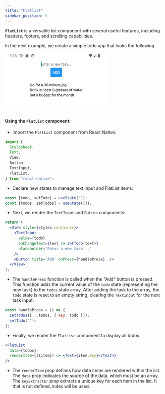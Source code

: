 ```yaml
---
title: "Flatlist"
sidebar_position: 5
---
```

**`FlatList`** is a versatile list component with several useful features, including headers, footers, and scrolling capabilities.

In the next example, we create a simple todo app that looks the following:

![](img/flatlist.png)

#### Using the `FlatList` component:
- Import the `FlatList` component from React Native:
```js
import {
  StyleSheet,
  Text,
  View,
  Button,
  TextInput,
  FlatList,
} from "react-native";
```
- Declare new states to manage text input and FlatList items:
```js
const [todo, setTodo] = useState("");
const [todos, setTodos] = useState([]);
```
- Next, we render the `TextInput` and `Button` components:
```jsx
return (  
  <View style={styles.container}>
    <TextInput 
      value={todo}
      onChangeText={text => setTodo(text)}
      placeholder='Enter a new task...'
    />
    <Button title='Add' onPress={handlePress}  />
  </View>
);
```
- The `handlePress` function is called when the "Add" button is pressed. This function adds the current value of the `todo` state (representing the new task) to the `todos` state array. After adding the task to the array, the `todo` state is reset to an empty string, clearing the `TextInput` for the next task input.
```js
const handlePress = () => {
  setTodos([...todos, { key: todo }]);
  setTodo("");
};
```
- Finally, we render the `FlatList` component to display all todos.
```jsx
<FlatList 
  data={todos} 
  renderItem={({item}) => <Text>{item.key}</Text>} 
/>
```
- The `renderItem` prop defines how data items are rendered within the list. The `data` prop indicates the source of the data, which must be an array. The `keyExtractor` prop extracts a unique key for each item in the list. It that is not defined, index will be used.


